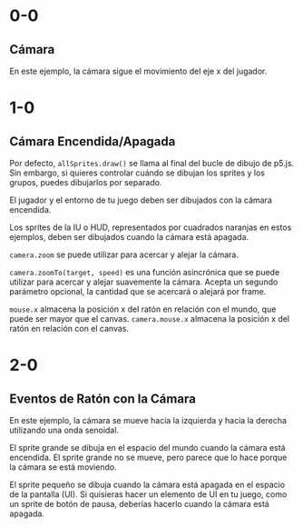 # 0-0

## Cámara

En este ejemplo, la cámara sigue el movimiento del eje x del jugador.

# 1-0

## Cámara Encendida/Apagada

Por defecto, `allSprites.draw()` se llama al final del bucle de dibujo de p5.js. Sin embargo, si quieres controlar cuándo se dibujan los sprites y los grupos, puedes dibujarlos por separado.

El jugador y el entorno de tu juego deben ser dibujados con la cámara encendida.

Los sprites de la IU o HUD, representados por cuadrados naranjas en estos ejemplos, deben ser dibujados cuando la cámara está apagada.

`camera.zoom` se puede utilizar para acercar y alejar la cámara.

`camera.zoomTo(target, speed)` es una función asincrónica que se puede utilizar para acercar y alejar suavemente la cámara. Acepta un segundo parámetro opcional, la cantidad que se acercará o alejará por frame.

`mouse.x` almacena la posición x del ratón en relación con el mundo, que puede ser mayor que el canvas. `camera.mouse.x` almacena la posición x del ratón en relación con el canvas.

# 2-0

## Eventos de Ratón con la Cámara

En este ejemplo, la cámara se mueve hacia la izquierda y hacia la derecha utilizando una onda senoidal.

El sprite grande se dibuja en el espacio del mundo cuando la cámara está encendida. El sprite grande no se mueve, pero parece que lo hace porque la cámara se está moviendo.

El sprite pequeño se dibuja cuando la cámara está apagada en el espacio de la pantalla (UI). Si quisieras hacer un elemento de UI en tu juego, como un sprite de botón de pausa, deberías hacerlo cuando la cámara está apagada.
